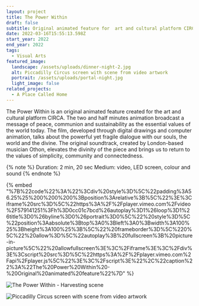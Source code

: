 ```yaml
---
layout: project
title: The Power Within
draft: false
subtitle: Original animated feature for  art and cultural platform CIRCA
date: 2022-03-16T15:55:13.598Z
start_year: 2022
end_year: 2022
tags:
  - Visual Arts
featured_image:
  landscape: /assets/uploads/dinner-night-2.jpg
  alt: Piccadilly Circus screen with scene from video artwork
  portrait: /assets/uploads/portal-night.jpg
  light_image: false
related_projects:
  - A Place Called Home
---
```

The Power Within is an original animated feature created for the art and cultural platform CIRCA. The two and half minutes animation broadcast a message of peace, communion and sustainability as the essential values of the world today. The film, developed through digital drawings and computer animation, talks about the powerful yet fragile dialogue with our souls, the world and the divine. The original soundtrack, created by London-based musician Othon, elevates the divinity of the piece and brings us to return to the values of simplicity, community and connectedness.

{% note %}
Duration: 2 min, 20 sec
Medium: video, LED screen, colour and sound
{% endnote %}

{% embed "%7B%22code%22%3A%22%3Cdiv%20style%3D%5C%22padding%3A56.25%25%200%200%200%3Bposition%3Arelative%3B%5C%22%3E%3Ciframe%20src%3D%5C%22https%3A%2F%2Fplayer.vimeo.com%2Fvideo%2F579141251%3Fh%3D0cc01c7bcd%26autoplay%3D1%26loop%3D1%26title%3D0%26byline%3D0%26portrait%3D0%5C%22%20style%3D%5C%22position%3Aabsolute%3Btop%3A0%3Bleft%3A0%3Bwidth%3A100%25%3Bheight%3A100%25%3B%5C%22%20frameborder%3D%5C%220%5C%22%20allow%3D%5C%22autoplay%3B%20fullscreen%3B%20picture-in-picture%5C%22%20allowfullscreen%3E%3C%2Fiframe%3E%3C%2Fdiv%3E%3Cscript%20src%3D%5C%22https%3A%2F%2Fplayer.vimeo.com%2Fapi%2Fplayer.js%5C%22%3E%3C%2Fscript%3E%22%2C%22caption%22%3A%22The%20Power%20Within%20-%20Original%20animated%20feature%22%7D" %}

![The Power Within - Harvesting scene](/assets/uploads/dscf0043.jpg "Piccadilly Circus screen with scene from video artwork")

![Piccadilly Circus screen with scene from video artwork](/assets/uploads/portal-night.jpg "The Power Within - Portal scene")